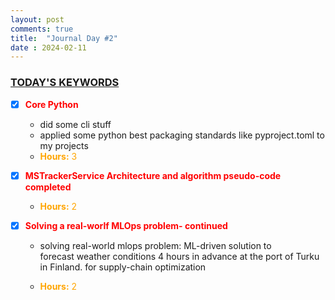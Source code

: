 ```yaml
---
layout: post
comments: true
title:  "Journal Day #2"
date : 2024-02-11
---
```



<h3 style = "text-decoration : underline;"> TODAY'S KEYWORDS </h3>


* [X] <span style="color: red;">**Core Python**</span>
    - did some cli stuff
    - applied some python best packaging standards like pyproject.toml to  my projects
    - <span style="color: orange;">**Hours:** 3</span> 



* [X] <span style = "color: red;">**MSTrackerService Architecture and algorithm pseudo-code completed**</span>

    - <span style="color: orange;">**Hours:** 2</span> 




* [X] <span style = "color: red;">**Solving a real-worlf MLOps problem- continued**</span>

    - solving real-world mlops problem: ML-driven solution to  
        forecast weather conditions 4 hours in advance at the port of Turku in Finland.
        for supply-chain optimization

    - <span style="color: orange;">**Hours:** 2</span> 
